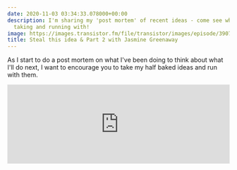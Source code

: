 ```yaml
---
date: 2020-11-03 03:34:33.078000+00:00
description: I'm sharing my 'post mortem' of recent ideas - come see what's worth
  taking and running with!
image: https://images.transistor.fm/file/transistor/images/episode/390744/1604374753-artwork.jpg
title: Steal this idea & Part 2 with Jasmine Greenaway
---
```


As I start to do a post mortem on what I've been doing to think about what I'll do next, I want to encourage you to take my half baked ideas and run with them.
<iframe width="100%" height="180" frameborder="no" scrolling="no" seamless src="https://share.transistor.fm/e/6ecb6cf5"></iframe>